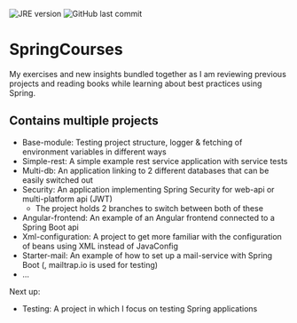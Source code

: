 ![JRE version](https://img.shields.io/badge/JRE-11-blue)
![GitHub last commit](https://img.shields.io/github/last-commit/H3AR7B3A7/SpringCourses)

# SpringCourses
My exercises and new insights bundled together as I am reviewing previous projects and reading books while learning about best practices using Spring.

## Contains multiple projects

- Base-module: Testing project structure, logger & fetching of environment variables in different ways
- Simple-rest: A simple example rest service application with service tests
- Multi-db: An application linking to 2 different databases that can be easily switched out
- Security: An application implementing Spring Security for web-api or multi-platform api (JWT)
    - The project holds 2 branches to switch between both of these
- Angular-frontend: An example of an Angular frontend connected to a Spring Boot api
- Xml-configuration: A project to get more familiar with the configuration of beans using XML instead of JavaConfig
- Starter-mail: An example of how to set up a mail-service with Spring Boot (, mailtrap.io is used for testing)
- ...
 
Next up:
- Testing: A project in which I focus on testing Spring applications


